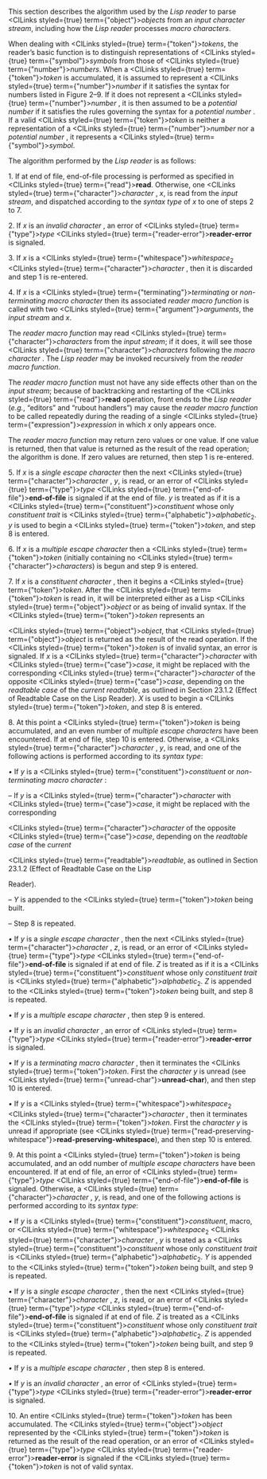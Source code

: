  



This section describes the algorithm used by the *Lisp reader* to parse <ClLinks styled={true} term={"object"}><i>objects</i></ClLinks> from an *input character stream*, including how the *Lisp reader* processes *macro characters*. 



When dealing with <ClLinks styled={true} term={"token"}><i>tokens</i></ClLinks>, the reader’s basic function is to distinguish representations of <ClLinks styled={true} term={"symbol"}><i>symbols</i></ClLinks> from those of <ClLinks styled={true} term={"number"}><i>numbers</i></ClLinks>. When a <ClLinks styled={true} term={"token"}><i>token</i></ClLinks> is accumulated, it is assumed to represent a <ClLinks styled={true} term={"number"}><i>number</i></ClLinks> if it satisfies the syntax for numbers listed in Figure 2–9. If it does not represent a <ClLinks styled={true} term={"number"}><i>number</i></ClLinks> , it is then assumed to be a *potential number* if it satisfies the rules governing the syntax for a *potential number* . If a valid <ClLinks styled={true} term={"token"}><i>token</i></ClLinks> is neither a representation of a <ClLinks styled={true} term={"number"}><i>number</i></ClLinks> nor a *potential number* , it represents a <ClLinks styled={true} term={"symbol"}><i>symbol</i></ClLinks>. 



The algorithm performed by the *Lisp reader* is as follows: 



1\. If at end of file, end-of-file processing is performed as specified in <ClLinks styled={true} term={"read"}><b>read</b></ClLinks>. Otherwise, one <ClLinks styled={true} term={"character"}><i>character</i></ClLinks> , *x*, is read from the *input stream*, and dispatched according to the *syntax type* of *x* to one of steps 2 to 7. 



2\. If *x* is an *invalid character* , an error of <ClLinks styled={true} term={"type"}><i>type</i></ClLinks> <ClLinks styled={true} term={"reader-error"}><b>reader-error</b></ClLinks> is signaled. 



3\. If *x* is a <ClLinks styled={true} term={"whitespace"}><i>whitespace</i></ClLinks><sub>2</sub> <ClLinks styled={true} term={"character"}><i>character</i></ClLinks> , then it is discarded and step 1 is re-entered. 



4\. If *x* is a <ClLinks styled={true} term={"terminating"}><i>terminating</i></ClLinks> or *non-terminating macro character* then its associated *reader macro function* is called with two <ClLinks styled={true} term={"argument"}><i>arguments</i></ClLinks>, the *input stream* and *x*. 



The *reader macro function* may read <ClLinks styled={true} term={"character"}><i>characters</i></ClLinks> from the *input stream*; if it does, it will see those <ClLinks styled={true} term={"character"}><i>characters</i></ClLinks> following the *macro character* . The *Lisp reader* may be invoked recursively from the *reader macro function*. 



The *reader macro function* must not have any side effects other than on the *input stream*; because of backtracking and restarting of the <ClLinks styled={true} term={"read"}><b>read</b></ClLinks> operation, front ends to the *Lisp reader* (*e.g.*, “editors” and “rubout handlers”) may cause the *reader macro function* to be called repeatedly during the reading of a single <ClLinks styled={true} term={"expression"}><i>expression</i></ClLinks> in which *x* only appears once. 



The *reader macro function* may return zero values or one value. If one value is returned, then that value is returned as the result of the read operation; the algorithm is done. If zero values are returned, then step 1 is re-entered. 



5\. If *x* is a *single escape character* then the next <ClLinks styled={true} term={"character"}><i>character</i></ClLinks> , *y*, is read, or an error of <ClLinks styled={true} term={"type"}><i>type</i></ClLinks> <ClLinks styled={true} term={"end-of-file"}><b>end-of-file</b></ClLinks> is signaled if at the end of file. *y* is treated as if it is a <ClLinks styled={true} term={"constituent"}><i>constituent</i></ClLinks> whose only *constituent trait* is <ClLinks styled={true} term={"alphabetic"}><i>alphabetic</i></ClLinks><sub>2</sub>. *y* is used to begin a <ClLinks styled={true} term={"token"}><i>token</i></ClLinks>, and step 8 is entered. 



6\. If *x* is a *multiple escape character* then a <ClLinks styled={true} term={"token"}><i>token</i></ClLinks> (initially containing no <ClLinks styled={true} term={"character"}><i>characters</i></ClLinks>) is begun and step 9 is entered. 



7\. If *x* is a *constituent character* , then it begins a <ClLinks styled={true} term={"token"}><i>token</i></ClLinks>. After the <ClLinks styled={true} term={"token"}><i>token</i></ClLinks> is read in, it will be interpreted either as a Lisp <ClLinks styled={true} term={"object"}><i>object</i></ClLinks> or as being of invalid syntax. If the <ClLinks styled={true} term={"token"}><i>token</i></ClLinks> represents an  







<ClLinks styled={true} term={"object"}><i>object</i></ClLinks>, that <ClLinks styled={true} term={"object"}><i>object</i></ClLinks> is returned as the result of the read operation. If the <ClLinks styled={true} term={"token"}><i>token</i></ClLinks> is of invalid syntax, an error is signaled. If *x* is a <ClLinks styled={true} term={"character"}><i>character</i></ClLinks> with <ClLinks styled={true} term={"case"}><i>case</i></ClLinks>, it might be replaced with the corresponding <ClLinks styled={true} term={"character"}><i>character</i></ClLinks> of the opposite <ClLinks styled={true} term={"case"}><i>case</i></ClLinks>, depending on the *readtable case* of the *current readtable*, as outlined in Section 23.1.2 (Effect of Readtable Case on the Lisp Reader). *X* is used to begin a <ClLinks styled={true} term={"token"}><i>token</i></ClLinks>, and step 8 is entered. 



8\. At this point a <ClLinks styled={true} term={"token"}><i>token</i></ClLinks> is being accumulated, and an even number of *multiple escape characters* have been encountered. If at end of file, step 10 is entered. Otherwise, a <ClLinks styled={true} term={"character"}><i>character</i></ClLinks> , *y*, is read, and one of the following actions is performed according to its *syntax type*: 



*•* If *y* is a <ClLinks styled={true} term={"constituent"}><i>constituent</i></ClLinks> or *non-terminating macro character* : 



– If *y* is a <ClLinks styled={true} term={"character"}><i>character</i></ClLinks> with <ClLinks styled={true} term={"case"}><i>case</i></ClLinks>, it might be replaced with the corresponding 



<ClLinks styled={true} term={"character"}><i>character</i></ClLinks> of the opposite <ClLinks styled={true} term={"case"}><i>case</i></ClLinks>, depending on the *readtable case* of the *current* 



<ClLinks styled={true} term={"readtable"}><i>readtable</i></ClLinks>, as outlined in Section 23.1.2 (Effect of Readtable Case on the Lisp 



Reader). 



– *Y* is appended to the <ClLinks styled={true} term={"token"}><i>token</i></ClLinks> being built. 



– Step 8 is repeated. 



*•* If *y* is a *single escape character* , then the next <ClLinks styled={true} term={"character"}><i>character</i></ClLinks> , *z*, is read, or an error of <ClLinks styled={true} term={"type"}><i>type</i></ClLinks> <ClLinks styled={true} term={"end-of-file"}><b>end-of-file</b></ClLinks> is signaled if at end of file. *Z* is treated as if it is a <ClLinks styled={true} term={"constituent"}><i>constituent</i></ClLinks> whose only *constituent trait* is <ClLinks styled={true} term={"alphabetic"}><i>alphabetic</i></ClLinks><sub>2</sub>. *Z* is appended to the <ClLinks styled={true} term={"token"}><i>token</i></ClLinks> being built, and step 8 is repeated. 



*•* If *y* is a *multiple escape character* , then step 9 is entered. 



*•* If *y* is an *invalid character* , an error of <ClLinks styled={true} term={"type"}><i>type</i></ClLinks> <ClLinks styled={true} term={"reader-error"}><b>reader-error</b></ClLinks> is signaled. 



*•* If *y* is a *terminating macro character* , then it terminates the <ClLinks styled={true} term={"token"}><i>token</i></ClLinks>. First the *character y* is unread (see <ClLinks styled={true} term={"unread-char"}><b>unread-char</b></ClLinks>), and then step 10 is entered. 



*•* If *y* is a <ClLinks styled={true} term={"whitespace"}><i>whitespace</i></ClLinks><sub>2</sub> <ClLinks styled={true} term={"character"}><i>character</i></ClLinks> , then it terminates the <ClLinks styled={true} term={"token"}><i>token</i></ClLinks>. First the *character y* is unread if appropriate (see <ClLinks styled={true} term={"read-preserving-whitespace"}><b>read-preserving-whitespace</b></ClLinks>), and then step 10 is entered. 



9\. At this point a <ClLinks styled={true} term={"token"}><i>token</i></ClLinks> is being accumulated, and an odd number of *multiple escape characters* have been encountered. If at end of file, an error of <ClLinks styled={true} term={"type"}><i>type</i></ClLinks> <ClLinks styled={true} term={"end-of-file"}><b>end-of-file</b></ClLinks> is signaled. Otherwise, a <ClLinks styled={true} term={"character"}><i>character</i></ClLinks> , *y*, is read, and one of the following actions is performed according to its *syntax type*: 



*•* If *y* is a <ClLinks styled={true} term={"constituent"}><i>constituent</i></ClLinks>, macro, or <ClLinks styled={true} term={"whitespace"}><i>whitespace</i></ClLinks><sub>2</sub> <ClLinks styled={true} term={"character"}><i>character</i></ClLinks> , *y* is treated as a <ClLinks styled={true} term={"constituent"}><i>constituent</i></ClLinks> whose only *constituent trait* is <ClLinks styled={true} term={"alphabetic"}><i>alphabetic</i></ClLinks><sub>2</sub>. *Y* is appended to the <ClLinks styled={true} term={"token"}><i>token</i></ClLinks> being built, and step 9 is repeated. 



*•* If *y* is a *single escape character* , then the next <ClLinks styled={true} term={"character"}><i>character</i></ClLinks> , *z*, is read, or an error of <ClLinks styled={true} term={"type"}><i>type</i></ClLinks> <ClLinks styled={true} term={"end-of-file"}><b>end-of-file</b></ClLinks> is signaled if at end of file. *Z* is treated as a <ClLinks styled={true} term={"constituent"}><i>constituent</i></ClLinks> whose only *constituent trait* is <ClLinks styled={true} term={"alphabetic"}><i>alphabetic</i></ClLinks><sub>2</sub>. *Z* is appended to the <ClLinks styled={true} term={"token"}><i>token</i></ClLinks> being built, and step 9 is repeated.  







*•* If *y* is a *multiple escape character* , then step 8 is entered. 



*•* If *y* is an *invalid character* , an error of <ClLinks styled={true} term={"type"}><i>type</i></ClLinks> <ClLinks styled={true} term={"reader-error"}><b>reader-error</b></ClLinks> is signaled. 



10\. An entire <ClLinks styled={true} term={"token"}><i>token</i></ClLinks> has been accumulated. The <ClLinks styled={true} term={"object"}><i>object</i></ClLinks> represented by the <ClLinks styled={true} term={"token"}><i>token</i></ClLinks> is returned as the result of the read operation, or an error of <ClLinks styled={true} term={"type"}><i>type</i></ClLinks> <ClLinks styled={true} term={"reader-error"}><b>reader-error</b></ClLinks> is signaled if the <ClLinks styled={true} term={"token"}><i>token</i></ClLinks> is not of valid syntax.  







